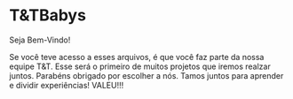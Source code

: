 # T&TBabys
Seja Bem-Vindo!

Se você teve acesso a esses arquivos, é que você faz parte da nossa equipe T&T. Esse será o primeiro de muitos projetos que iremos realzar juntos. 
Parabéns obrigado por escolher a nós. Tamos juntos para aprender e dividir experiências! VALEU!!! 
